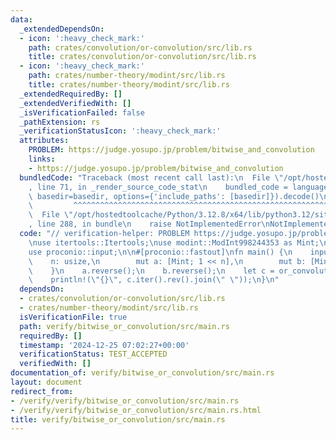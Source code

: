 ```yaml
---
data:
  _extendedDependsOn:
  - icon: ':heavy_check_mark:'
    path: crates/convolution/or-convolution/src/lib.rs
    title: crates/convolution/or-convolution/src/lib.rs
  - icon: ':heavy_check_mark:'
    path: crates/number-theory/modint/src/lib.rs
    title: crates/number-theory/modint/src/lib.rs
  _extendedRequiredBy: []
  _extendedVerifiedWith: []
  _isVerificationFailed: false
  _pathExtension: rs
  _verificationStatusIcon: ':heavy_check_mark:'
  attributes:
    PROBLEM: https://judge.yosupo.jp/problem/bitwise_and_convolution
    links:
    - https://judge.yosupo.jp/problem/bitwise_and_convolution
  bundledCode: "Traceback (most recent call last):\n  File \"/opt/hostedtoolcache/Python/3.12.8/x64/lib/python3.12/site-packages/onlinejudge_verify/documentation/build.py\"\
    , line 71, in _render_source_code_stat\n    bundled_code = language.bundle(stat.path,\
    \ basedir=basedir, options={'include_paths': [basedir]}).decode()\n          \
    \         ^^^^^^^^^^^^^^^^^^^^^^^^^^^^^^^^^^^^^^^^^^^^^^^^^^^^^^^^^^^^^^^^^^^^^^^^^^^^^^^^^\n\
    \  File \"/opt/hostedtoolcache/Python/3.12.8/x64/lib/python3.12/site-packages/onlinejudge_verify/languages/rust.py\"\
    , line 288, in bundle\n    raise NotImplementedError\nNotImplementedError\n"
  code: "// verification-helper: PROBLEM https://judge.yosupo.jp/problem/bitwise_and_convolution\n\
    \nuse itertools::Itertools;\nuse modint::ModInt998244353 as Mint;\nuse or_convolution::or_convolution;\n\
    use proconio::input;\n\n#[proconio::fastout]\nfn main() {\n    input! {\n    \
    \    n: usize,\n        mut a: [Mint; 1 << n],\n        mut b: [Mint; 1 << n],\n\
    \    }\n    a.reverse();\n    b.reverse();\n    let c = or_convolution(a, b);\n\
    \    println!(\"{}\", c.iter().rev().join(\" \"));\n}\n"
  dependsOn:
  - crates/convolution/or-convolution/src/lib.rs
  - crates/number-theory/modint/src/lib.rs
  isVerificationFile: true
  path: verify/bitwise_or_convolution/src/main.rs
  requiredBy: []
  timestamp: '2024-12-25 07:02:27+00:00'
  verificationStatus: TEST_ACCEPTED
  verifiedWith: []
documentation_of: verify/bitwise_or_convolution/src/main.rs
layout: document
redirect_from:
- /verify/verify/bitwise_or_convolution/src/main.rs
- /verify/verify/bitwise_or_convolution/src/main.rs.html
title: verify/bitwise_or_convolution/src/main.rs
---
```

